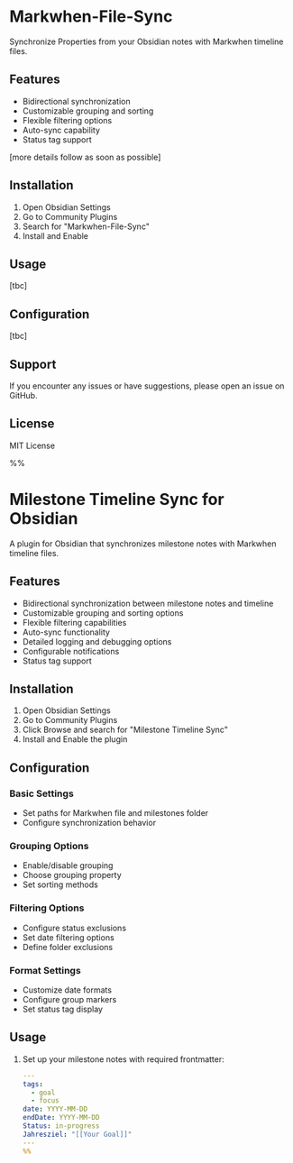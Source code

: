 # Markwhen-File-Sync
Synchronize Properties from your Obsidian notes with Markwhen timeline files.

## Features
- Bidirectional synchronization
- Customizable grouping and sorting
- Flexible filtering options
- Auto-sync capability
- Status tag support

[more details follow as soon as possible]

## Installation
1. Open Obsidian Settings
2. Go to Community Plugins
3. Search for "Markwhen-File-Sync"
4. Install and Enable

## Usage
[tbc]

## Configuration
[tbc]

## Support
If you encounter any issues or have suggestions, please open an issue on GitHub.

## License
MIT License


%%
# Milestone Timeline Sync for Obsidian

A plugin for Obsidian that synchronizes milestone notes with Markwhen timeline files.

## Features

- Bidirectional synchronization between milestone notes and timeline
- Customizable grouping and sorting options
- Flexible filtering capabilities
- Auto-sync functionality
- Detailed logging and debugging options
- Configurable notifications
- Status tag support

## Installation

1. Open Obsidian Settings
2. Go to Community Plugins
3. Click Browse and search for "Milestone Timeline Sync"
4. Install and Enable the plugin

## Configuration

### Basic Settings
- Set paths for Markwhen file and milestones folder
- Configure synchronization behavior

### Grouping Options
- Enable/disable grouping
- Choose grouping property
- Set sorting methods

### Filtering Options
- Configure status exclusions
- Set date filtering options
- Define folder exclusions

### Format Settings
- Customize date formats
- Configure group markers
- Set status tag display

## Usage

1. Set up your milestone notes with required frontmatter:
   ```yaml
   ---
   tags:
     - goal
     - focus
   date: YYYY-MM-DD
   endDate: YYYY-MM-DD
   Status: in-progress
   Jahresziel: "[[Your Goal]]"
   ---
   %%
